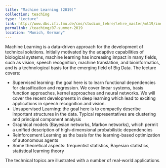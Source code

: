 ```yaml
---
title: "Machine Learning (2019)"
collection: teaching
type: "Lecture"
link: http://www.dbs.ifi.lmu.de/cms/studium_lehre/lehre_master/ml19/index.html
permalink: /teaching/07-summer-2019
location: "Munich, Germany"
---
```


Machine Learning is a data-driven approach for the development of technical solutions. Initially motivated by the adaptive capabilities of biological systems, machine learning has increasing impact in many fields, such as vision, speech recognition, machine translation, and bioinformatics, and is a technological basis for the emerging field of Big Data. 
The lecture covers:
<ul>
<li>Supervised learning: the goal here is to learn functional dependencies for classification and regression. We cover linear systems, basis function approaches, kernel approaches and neural networks. We will cover the recent developments in deep learning which lead to exciting applications in speech recognition and vision.</li>
<li>Unsupervised Learning: the goal here is to compactly describe important structures in the data. Typical representatives are clustering and principal component analysis</li>
<li>Graphical models (Bayesian networks, Markov networks), which permit a unified description of high-dimensional probabilistic dependencies</li>
<li>Reinforcement Learning as the basis for the learning-based optimization of autonomous agents</li>
<li>Some theoretical aspects: frequentist statistics, Bayesian statistics, statistical learning theory</li>
</ul>
The technical topics are illustrated with a number of real-world applications.
